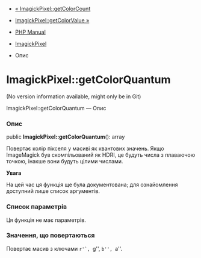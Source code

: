 - [« ImagickPixel::getColorCount](imagickpixel.getcolorcount.md)
- [ImagickPixel::getColorValue »](imagickpixel.getcolorvalue.md)

- [PHP Manual](index.md)
- [ImagickPixel](class.imagickpixel.md)
- Опис

# ImagickPixel::getColorQuantum

(No version information available, might only be in Git)

ImagickPixel::getColorQuantum — Опис

### Опис

public **ImagickPixel::getColorQuantum**(): array

Повертає колір пікселя у масиві як квантових значень. Якщо
ImageMagick був скомпільований як HDRI, це будуть числа з плаваючою
точкою, інакше вони будуть цілими числами.

**Увага**

На цей час ця функція ще була документована; для
ознайомлення доступний лише список аргументів.

### Список параметрів

Ця функція не має параметрів.

### Значення, що повертаються

Повертає масив з ключами ``r'`, ``g'', ``b'', ``a''.
